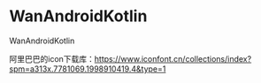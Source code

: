 # WanAndroidKotlin
WanAndroidKotlin


阿里巴巴的icon下载库：https://www.iconfont.cn/collections/index?spm=a313x.7781069.1998910419.4&type=1